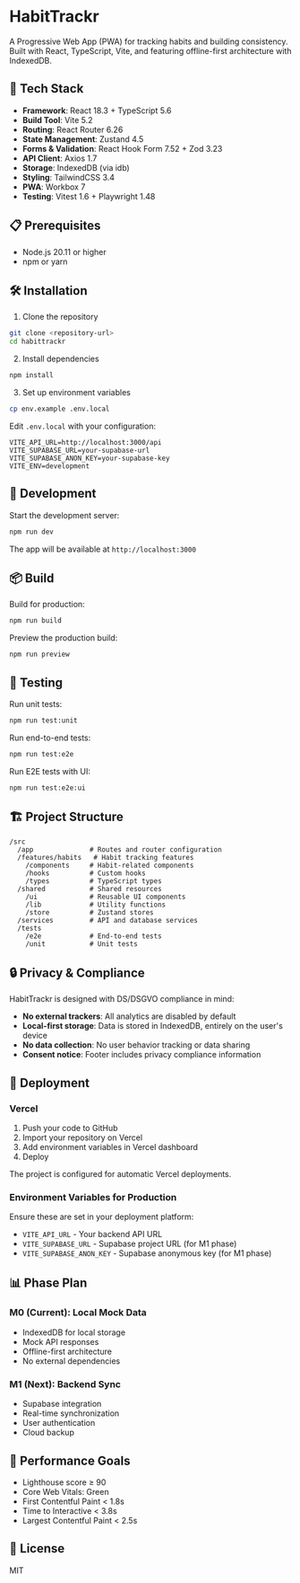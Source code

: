 # HabitTrackr

A Progressive Web App (PWA) for tracking habits and building consistency. Built with React, TypeScript, Vite, and featuring offline-first architecture with IndexedDB.

## 🚀 Tech Stack

- **Framework**: React 18.3 + TypeScript 5.6
- **Build Tool**: Vite 5.2
- **Routing**: React Router 6.26
- **State Management**: Zustand 4.5
- **Forms & Validation**: React Hook Form 7.52 + Zod 3.23
- **API Client**: Axios 1.7
- **Storage**: IndexedDB (via idb)
- **Styling**: TailwindCSS 3.4
- **PWA**: Workbox 7
- **Testing**: Vitest 1.6 + Playwright 1.48

## 📋 Prerequisites

- Node.js 20.11 or higher
- npm or yarn

## 🛠️ Installation

1. Clone the repository
```bash
git clone <repository-url>
cd habittrackr
```

2. Install dependencies
```bash
npm install
```

3. Set up environment variables
```bash
cp env.example .env.local
```

Edit `.env.local` with your configuration:
```env
VITE_API_URL=http://localhost:3000/api
VITE_SUPABASE_URL=your-supabase-url
VITE_SUPABASE_ANON_KEY=your-supabase-key
VITE_ENV=development
```

## 🎯 Development

Start the development server:
```bash
npm run dev
```

The app will be available at `http://localhost:3000`

## 📦 Build

Build for production:
```bash
npm run build
```

Preview the production build:
```bash
npm run preview
```

## 🧪 Testing

Run unit tests:
```bash
npm run test:unit
```

Run end-to-end tests:
```bash
npm run test:e2e
```

Run E2E tests with UI:
```bash
npm run test:e2e:ui
```

## 🏗️ Project Structure

```
/src
  /app              # Routes and router configuration
  /features/habits   # Habit tracking features
    /components     # Habit-related components
    /hooks          # Custom hooks
    /types          # TypeScript types
  /shared           # Shared resources
    /ui             # Reusable UI components
    /lib            # Utility functions
    /store          # Zustand stores
  /services         # API and database services
  /tests
    /e2e            # End-to-end tests
    /unit           # Unit tests
```

## 🔒 Privacy & Compliance

HabitTrackr is designed with DS/DSGVO compliance in mind:

- **No external trackers**: All analytics are disabled by default
- **Local-first storage**: Data is stored in IndexedDB, entirely on the user's device
- **No data collection**: No user behavior tracking or data sharing
- **Consent notice**: Footer includes privacy compliance information

## 🚀 Deployment

### Vercel

1. Push your code to GitHub
2. Import your repository on Vercel
3. Add environment variables in Vercel dashboard
4. Deploy

The project is configured for automatic Vercel deployments.

### Environment Variables for Production

Ensure these are set in your deployment platform:
- `VITE_API_URL` - Your backend API URL
- `VITE_SUPABASE_URL` - Supabase project URL (for M1 phase)
- `VITE_SUPABASE_ANON_KEY` - Supabase anonymous key (for M1 phase)

## 📊 Phase Plan

### M0 (Current): Local Mock Data
- IndexedDB for local storage
- Mock API responses
- Offline-first architecture
- No external dependencies

### M1 (Next): Backend Sync
- Supabase integration
- Real-time synchronization
- User authentication
- Cloud backup

## 🎯 Performance Goals

- Lighthouse score ≥ 90
- Core Web Vitals: Green
- First Contentful Paint < 1.8s
- Time to Interactive < 3.8s
- Largest Contentful Paint < 2.5s

## 📄 License

MIT

